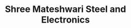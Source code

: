 ---
title: "Shree Mateshwari Steel and Electronics"
url: /pune/shree-mateshwari-steel-and-electronics/
shop: electronics
---